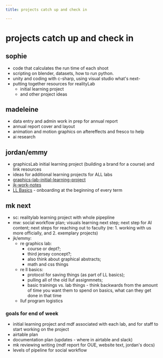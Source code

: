 ```yaml
---
title: projects catch up and check in

---
```


# projects catch up and check in

## sophie
* code that calculates the run time of each shoot
* scripting on blender, datasets, how to run python.
* unity and coding with c-sharp, using visual studio
what's next-
* putting together resources for realityLab
    * initial learning project
    * and other project ideas

## madeleine
* data entry and admin work in prep for annual report
* annual report cover and layout
* animation and motion graphics on aftereffects and fresco to help
* ai research

## jordan/emmy
* graphicsLab initial learning project (building a brand for a course) and link resources
* ideas for additional learning projects for ALL labs
* [graphics-lab-initial-learning-project](/gRfNqwfXQY-IttWzC1VSeQ)
* [jk-work-notes](/Xoli7PH5SnSO-xtLckFgjQ)
* [LL Basics](/qfkTn-RzT2edGSIB91H01w) - onboarding at the beginning of every term


## mk next
- sc: realitylab learning project with whole pipepline
- mw: social workflow plan; visuals learning next step; next step for AI content; next steps for reaching out to faculty (re: 1. working with us more officially, and 2. exemplary projects)
- jk/emmy: 
    - re graphics lab: 
        - course or dept?; 
        - third jersey concept?; 
        - also think about graphical abstracts; 
        - math and css things
    - re ll basics:
        - protocol for saving things (as part of LL basics); 
        - pulling all of the old lluf assignmnets; 
        - basic trainings vs. lab things - think backwards from the amount of time you want them to spend on basics, what can they get done in that time
    - lluf program logistics


### goals for end of week
* initial learning project and mdf associated with each lab, and for staff to start working on the project
* airtable plan
* documentation plan (updates - where in airtable and slack)
* mk reviewing writing (mdf report for OUE, website text, jordan's docs)
* levels of pipeline for social workflow